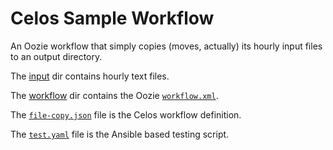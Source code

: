 # Celos Sample Workflow

An Oozie workflow that simply copies (moves, actually) its hourly
input files to an output directory.

The [input](input) dir contains hourly text files.

The [workflow](workflow) dir contains the Oozie [`workflow.xml`](workflow/workflow.xml).

The [`file-copy.json`](file-copy.json) file is the Celos workflow definition.

The [`test.yaml`](test.yaml) file is the Ansible based testing script.
